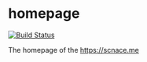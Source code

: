 # homepage

[![Build Status](https://cloud.drone.io/api/badges/scbizu/homepage/status.svg)](https://cloud.drone.io/scbizu/homepage)

The homepage of the https://scnace.me
